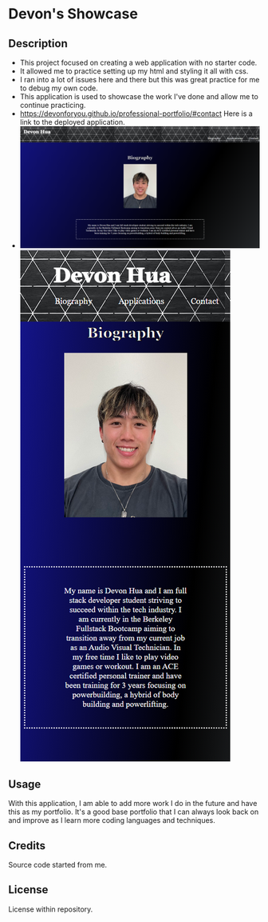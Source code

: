 # Devon's Showcase
## Description
- This project focused on creating a web application with no starter code.
- It allowed me to practice setting up my html and styling it all with css.
- I ran into a lot of issues here and there but this was great practice for me to debug my own code.
- This application is used to showcase the work I've done and allow me to continue practicing.
- https://devonforyou.github.io/professional-portfolio/#contact Here is a link to the deployed application.
- ![Portfolio on windows](<assets/images/Professional portfolio window.png>) ![Portfolio on phone](<assets/images/Professional portfolio phone.png>)

## Usage
With this application, I am able to add more work I do in the future and have this as my portfolio. It's a good base portfolio that I can always look back on and improve as I learn more coding languages and techniques.

## Credits
Source code started from me.

## License

License within repository.